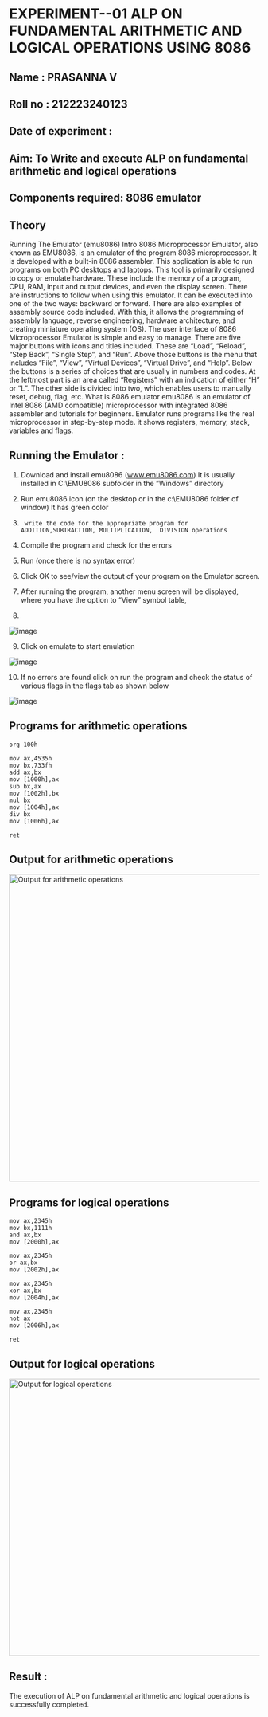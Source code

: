 # EXPERIMENT--01 ALP ON FUNDAMENTAL ARITHMETIC AND LOGICAL OPERATIONS USING 8086

## Name : PRASANNA V
## Roll no : 212223240123
## Date of experiment : 

## Aim: To Write and execute ALP on fundamental arithmetic and logical operations
## Components required: 8086  emulator 
## Theory 
Running The Emulator (emu8086) Intro 8086 Microprocessor Emulator, also known as EMU8086, is an emulator of the program 8086 microprocessor. It is developed with a built-in 8086 assembler. This application is able to run programs on both PC desktops and laptops. This tool is primarily designed to copy or emulate hardware. These include the memory of a program, CPU, RAM, input and output devices, and even the display screen. There are instructions to follow when using this emulator. It can be executed into one of the two ways: backward or forward. There are also examples of assembly source code included. With this, it allows the programming of assembly language, reverse engineering, hardware architecture, and creating miniature operating system (OS). The user interface of 8086 Microprocessor Emulator is simple and easy to manage. There are five major buttons with icons and titles included. These are “Load”, “Reload”, “Step Back”, “Single Step”, and “Run”. Above those buttons is the menu that includes “File”, “View”, “Virtual Devices”, “Virtual Drive”, and “Help”. Below the buttons is a series of choices that are usually in numbers and codes. At the leftmost part is an area called “Registers” with an indication of either “H” or “L”. The other side is divided into two, which enables users to manually reset, debug, flag, etc. What is 8086 emulator emu8086 is an emulator of Intel 8086 (AMD compatible) microprocessor with integrated 8086 assembler and tutorials for beginners. Emulator runs programs like the real microprocessor in step-by-step mode. it shows registers, memory, stack, variables and flags.


 ## Running the Emulator :
1.	Download and install emu8086 (www.emu8086.com) It is usually installed in C:\EMU8086 subfolder in the “Windows” directory
2.	  Run  emu8086 icon (on the desktop or in the c:\EMU8086 folder of window) It has green color 
 
 
3.		write the code for the appropriate program for ADDITION,SUBTRACTION, MULTIPLICATION,  DIVISION operations 

4.	 Compile the program and check for the errors 
5.	Run (once there is no syntax error) 

6.	Click OK to see/view the output of your program on the Emulator screen. 


7.	After running the program, another menu screen will be displayed, where you have the option to “View” symbol table,
8.	 


![image](https://user-images.githubusercontent.com/36288975/189273263-d65baae9-4b8f-4723-afb3-c0ffa4052b04.png)











9.	Click on emulate to start emulation 








![image](https://user-images.githubusercontent.com/36288975/189273273-9bb36ec1-e2e8-4892-8d35-37707332bfdc.png)








10.	If no errors are found click on run the program and check the status of various flags in the flags tab as shown below 






![image](https://user-images.githubusercontent.com/36288975/189273277-113a2a33-4a40-4ff8-95a5-ecd3a1f504fe.png)







## Programs for arithmetic  operations

```assembly
org 100h

mov ax,4535h
mov bx,733fh
add ax,bx    
mov [1000h],ax
sub bx,ax
mov [1002h],bx
mul bx
mov [1004h],ax   
div bx
mov [1006h],ax

ret
```

## Output for arithmetic operations

<img width="1586" height="617" alt="Output for arithmetic operations" src="https://github.com/user-attachments/assets/2280f5c9-54fd-44ae-976e-5c123182f6b0" />

## Programs for logical operations

```assembly
mov ax,2345h
mov bx,1111h
and ax,bx
mov [2000h],ax

mov ax,2345h
or ax,bx
mov [2002h],ax

mov ax,2345h
xor ax,bx
mov [2004h],ax

mov ax,2345h
not ax
mov [2006h],ax

ret
```
## Output for logical operations

<img width="1518" height="556" alt="Output for logical operations" src="https://github.com/user-attachments/assets/795a9b71-d7b4-408c-a03a-89615e77fa47" />

## Result :

The execution of ALP on fundamental arithmetic and logical operations is successfully completed.
 








